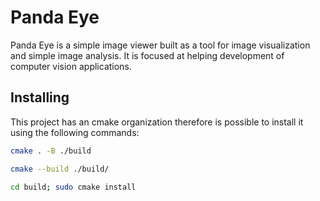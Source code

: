# Panda Eye

Panda Eye is a simple image viewer built as a tool for image visualization and simple image analysis. It is focused at helping development of computer vision applications.

## Installing

This project has an cmake organization therefore is possible to install it using the following commands:

``` bash
cmake . -B ./build
```

``` bash
cmake --build ./build/
```

``` bash
cd build; sudo cmake install
```
